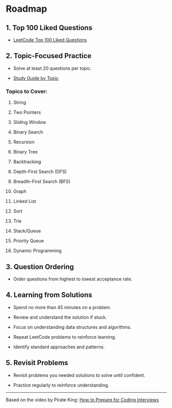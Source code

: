 # Roadmap

## 1. Top 100 Liked Questions 
 
- [LeetCode Top 100 Liked Questions](https://leetcode.com/problemset/?listId=79h8rn6&page=1&sorting=W3sic29ydE9yZGVyIjoiREVTQ0VORElORyIsIm9yZGVyQnkiOiJBQ19SQVRFIn1d)

## 2. Topic-Focused Practice 

- Solve at least 20 questions per topic.
 
- [Study Guide by Topic](https://www.piratekingdom.com/leetcode/study-guide)

### Topics to Cover: 

1. String

2. Two Pointers

3. Sliding Window

4. Binary Search

5. Recursion

6. Binary Tree

7. Backtracking

8. Depth-First Search (DFS)

9. Breadth-First Search (BFS)

10. Graph

11. Linked List

12. Sort

13. Trie

14. Stack/Queue

15. Priority Queue

16. Dynamic Programming

## 3. Question Ordering 

- Order questions from highest to lowest acceptance rate.

## 4. Learning from Solutions 

- Spend no more than 45 minutes on a problem.

- Review and understand the solution if stuck.

- Focus on understanding data structures and algorithms.

- Repeat LeetCode problems to reinforce learning.

- Identify standard approaches and patterns.

## 5. Revisit Problems 

- Revisit problems you needed solutions to solve until confident.

- Practice regularly to reinforce understanding.


---

Based on the video by Pirate King: [How to Prepare for Coding Interviews](https://www.youtube.com/watch?v=IB_F10twtvY&ab_channel=PIRATEKING)
